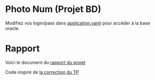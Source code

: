 # Photo Num (Projet BD)

Modifiez vos login/pass dans [application.yaml](app%2Fsrc%2Fmain%2Fresources%2Fapplication.yaml) pour accéder à la base oracle.

# Rapport

Voici le document du [rapport du projet](https://docs.google.com/document/d/1NNVyzbdgKwwQIBcis5Q7r8tSNY9zyuFuGJUvQdSdmfQ)

Code inspiré de [la correction du TP](https://github.com/bordigoni/l3-tp-spring-boot-jpa)
